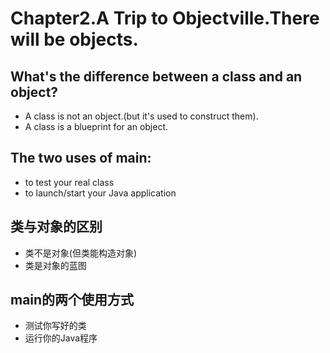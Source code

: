 # Chapter2.A Trip to Objectville.There will be objects.

## What's the difference between a class and an object?

* A class is not an object.\(but it's used to construct them\).
* A class is a blueprint for an object.

## The two uses of main:

* to test your real class
* to launch/start your Java application

## 类与对象的区别

* 类不是对象\(但类能构造对象\)
* 类是对象的蓝图

## main的两个使用方式

* 测试你写好的类
* 运行你的Java程序

